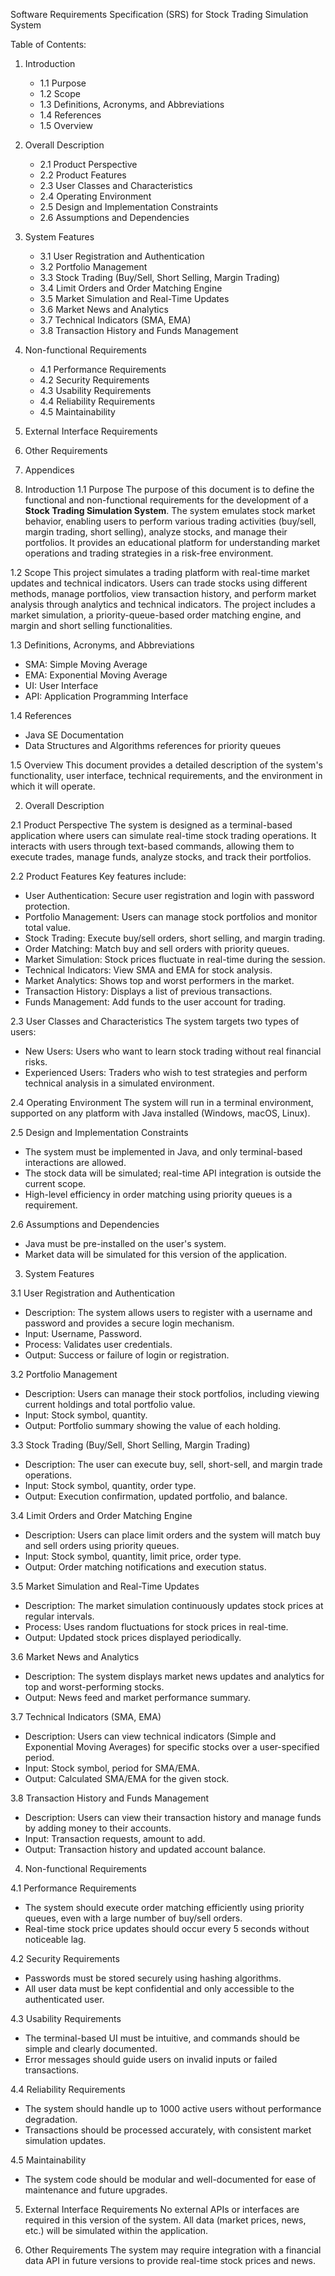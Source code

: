 Software Requirements Specification (SRS) for Stock Trading Simulation System


Table of Contents:
1. Introduction
   - 1.1 Purpose
   - 1.2 Scope
   - 1.3 Definitions, Acronyms, and Abbreviations
   - 1.4 References
   - 1.5 Overview
2. Overall Description
   - 2.1 Product Perspective
   - 2.2 Product Features
   - 2.3 User Classes and Characteristics
   - 2.4 Operating Environment
   - 2.5 Design and Implementation Constraints
   - 2.6 Assumptions and Dependencies
3. System Features
   - 3.1 User Registration and Authentication
   - 3.2 Portfolio Management
   - 3.3 Stock Trading (Buy/Sell, Short Selling, Margin Trading)
   - 3.4 Limit Orders and Order Matching Engine
   - 3.5 Market Simulation and Real-Time Updates
   - 3.6 Market News and Analytics
   - 3.7 Technical Indicators (SMA, EMA)
   - 3.8 Transaction History and Funds Management
4. Non-functional Requirements
   - 4.1 Performance Requirements
   - 4.2 Security Requirements
   - 4.3 Usability Requirements
   - 4.4 Reliability Requirements
   - 4.5 Maintainability
5. External Interface Requirements
6. Other Requirements
7. Appendices

1. Introduction
1.1 Purpose
The purpose of this document is to define the functional and non-functional requirements for the development of a **Stock Trading Simulation System**. The system emulates stock market behavior, enabling users to perform various trading activities (buy/sell, margin trading, short selling), analyze stocks, and manage their portfolios. It provides an educational platform for understanding market operations and trading strategies in a risk-free environment.

1.2 Scope
This project simulates a trading platform with real-time market updates and technical indicators. Users can trade stocks using different methods, manage portfolios, view transaction history, and perform market analysis through analytics and technical indicators. The project includes a market simulation, a priority-queue-based order matching engine, and margin and short selling functionalities.

1.3 Definitions, Acronyms, and Abbreviations
- SMA: Simple Moving Average
- EMA: Exponential Moving Average
- UI: User Interface
- API: Application Programming Interface

1.4 References
- Java SE Documentation
- Data Structures and Algorithms references for priority queues

1.5 Overview
This document provides a detailed description of the system's functionality, user interface, technical requirements, and the environment in which it will operate.

2. Overall Description

2.1 Product Perspective
The system is designed as a terminal-based application where users can simulate real-time stock trading operations. It interacts with users through text-based commands, allowing them to execute trades, manage funds, analyze stocks, and track their portfolios.

2.2 Product Features
Key features include:
- User Authentication: Secure user registration and login with password protection.
- Portfolio Management: Users can manage stock portfolios and monitor total value.
- Stock Trading: Execute buy/sell orders, short selling, and margin trading.
- Order Matching: Match buy and sell orders with priority queues.
- Market Simulation: Stock prices fluctuate in real-time during the session.
- Technical Indicators: View SMA and EMA for stock analysis.
- Market Analytics: Shows top and worst performers in the market.
- Transaction History: Displays a list of previous transactions.
- Funds Management: Add funds to the user account for trading.

2.3 User Classes and Characteristics
The system targets two types of users:
- New Users: Users who want to learn stock trading without real financial risks.
- Experienced Users: Traders who wish to test strategies and perform technical analysis in a simulated environment.

2.4 Operating Environment
The system will run in a terminal environment, supported on any platform with Java installed (Windows, macOS, Linux).

2.5 Design and Implementation Constraints
- The system must be implemented in Java, and only terminal-based interactions are allowed.
- The stock data will be simulated; real-time API integration is outside the current scope.
- High-level efficiency in order matching using priority queues is a requirement.

2.6 Assumptions and Dependencies
- Java must be pre-installed on the user's system.
- Market data will be simulated for this version of the application.

3. System Features

3.1 User Registration and Authentication
- Description: The system allows users to register with a username and password and provides a secure login mechanism.
- Input: Username, Password.
- Process: Validates user credentials.
- Output: Success or failure of login or registration.

3.2 Portfolio Management
- Description: Users can manage their stock portfolios, including viewing current holdings and total portfolio value.
- Input: Stock symbol, quantity.
- Output: Portfolio summary showing the value of each holding.

3.3 Stock Trading (Buy/Sell, Short Selling, Margin Trading)
- Description: The user can execute buy, sell, short-sell, and margin trade operations.
- Input: Stock symbol, quantity, order type.
- Output: Execution confirmation, updated portfolio, and balance.

3.4 Limit Orders and Order Matching Engine
- Description: Users can place limit orders and the system will match buy and sell orders using priority queues.
- Input: Stock symbol, quantity, limit price, order type.
- Output: Order matching notifications and execution status.

3.5 Market Simulation and Real-Time Updates
- Description: The market simulation continuously updates stock prices at regular intervals.
- Process: Uses random fluctuations for stock prices in real-time.
- Output: Updated stock prices displayed periodically.

3.6 Market News and Analytics
- Description: The system displays market news updates and analytics for top and worst-performing stocks.
- Output: News feed and market performance summary.

3.7 Technical Indicators (SMA, EMA)
- Description: Users can view technical indicators (Simple and Exponential Moving Averages) for specific stocks over a user-specified period.
- Input: Stock symbol, period for SMA/EMA.
- Output: Calculated SMA/EMA for the given stock.

3.8 Transaction History and Funds Management
- Description: Users can view their transaction history and manage funds by adding money to their accounts.
- Input: Transaction requests, amount to add.
- Output: Transaction history and updated account balance.

4. Non-functional Requirements

4.1 Performance Requirements
- The system should execute order matching efficiently using priority queues, even with a large number of buy/sell orders.
- Real-time stock price updates should occur every 5 seconds without noticeable lag.

4.2 Security Requirements
- Passwords must be stored securely using hashing algorithms.
- All user data must be kept confidential and only accessible to the authenticated user.

4.3 Usability Requirements
- The terminal-based UI must be intuitive, and commands should be simple and clearly documented.
- Error messages should guide users on invalid inputs or failed transactions.

4.4 Reliability Requirements
- The system should handle up to 1000 active users without performance degradation.
- Transactions should be processed accurately, with consistent market simulation updates.

4.5 Maintainability
- The system code should be modular and well-documented for ease of maintenance and future upgrades.

5. External Interface Requirements
No external APIs or interfaces are required in this version of the system. All data (market prices, news, etc.) will be simulated within the application.

6. Other Requirements
The system may require integration with a financial data API in future versions to provide real-time stock prices and news.
